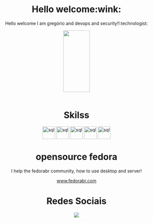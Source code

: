<div align="center">
 <h1>Hello welcome:wink:</h1>
  <p>Hello welcome  I am gregório and devops and security!!:technologist:	
</div>

<div align="center">  
  <img width="41%" height="195px" src="https://github-readme-stats.vercel.app/api/top-langs/?username=gregoriodelucca&layout=compact&hide_border=true&title_color=00bfbf&text_color=00bfbf&bg_color=0d1117" />
 
</div>
</div>

<div align="center"><br>
  <h1>Skilss</h1>
      <img align="center" alt="sql" height= "40" width="40"   src="https://cdn.jsdelivr.net/gh/devicons/devicon/icons/css3/css3-original.svg">
     <img align="center" alt="sql" height= "40" width="40"  src="https://cdn.jsdelivr.net/gh/devicons/devicon/icons/javascript/javascript-original.svg">
     <img align="center" alt="sql" height= "40" width="40"    src="https://cdn.jsdelivr.net/gh/devicons/devicon/icons/nodejs/nodejs-original.svg">
     <img align="center" alt="sql" height= "40" width="40"  src="https://cdn.jsdelivr.net/gh/devicons/devicon/icons/react/react-original-wordmark.svg">
     <img align="center" alt="sql" height= "40" width="40"   src="https://cdn.jsdelivr.net/gh/devicons/devicon/icons/mysql/mysql-original.svg">




</div>
<div align="center">
 <h1>opensource fedora</h1>
 <p>I help the fedorabr community, how to use desktop and server!</p>
 <a href="https://fedorabr.org/">www.fedorabr.com</a>
</div>

 
<div align="center"> 
 <h1>Redes Sociais</h1>
  <a href="https://www.linkedin.com/in/gregoriodelucca/" target="_blank"><img src="https://img.shields.io/badge/-linkedin-blue?style=for-the-badge&logo=instagram&logoColor=white"</a>
</div> 
 </div>




